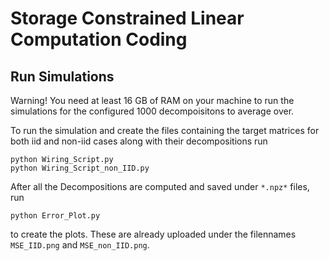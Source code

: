 # Storage Constrained Linear Computation Coding

## Run Simulations
Warning! You need at least 16 GB of RAM on your machine to run the simulations for the configured 1000 decompoisitons to average over.

To run the simulation and create the files containing the target matrices for both iid and non-iid cases along with their decompositions run 

```
python Wiring_Script.py
python Wiring_Script_non_IID.py
```


After all the Decompositions are computed and saved under `*.npz*` files, run 

```
python Error_Plot.py 
```

to create the plots. These are already uploaded under the filennames `MSE_IID.png` and `MSE_non_IID.png`.

